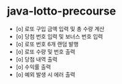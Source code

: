 # java-lotto-precourse

+ [o] 로또 구입 금액 입력 및 총 수량 계산
+ [o] 당첨 번호 입력 및 보너스 번호 입력
+ [o] 로또 번호 6개 랜덤 발행
+ [o] 로또 수량 및 번호 출력
+ [o] 당첨 내역 출력
+ [o] 수익률 출력
+ [o] 예외 발생 시 에러 출력